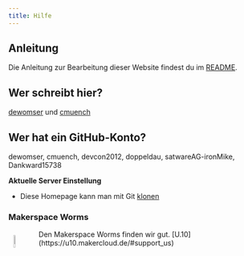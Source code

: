 ```yaml
---
title: Hilfe
---
```


## Anleitung

Die Anleitung zur Bearbeitung dieser Website findest du im [README](https://github.com/Wolust/wolust.github.io).

## Wer schreibt hier?

[dewomser](https://github.com/dewomser) und [cmuench](https://github.com/cmuench)

## Wer hat ein GitHub-Konto?

dewomser, cmuench, devcon2012, doppeldau, satwareAG-ironMike, Dankward15738

**Aktuelle Server Einstellung**

- Diese Homepage kann man mit Git [klonen](https://github.com/Wolust/wolust.github.io.git)

### Makerspace Worms

<img style="float: left; padding: 10px; width: 8%; height: 8%;" src="/img/u10.png" alt="Makerspace Worms" title="Makerspace Worms wir finden das gut"/>
Den Makerspace Worms finden wir gut. [U.10](https://u10.makercloud.de/#support_us)
